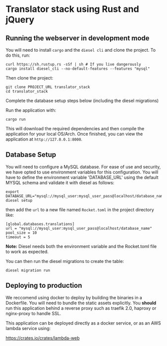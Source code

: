 # Translator stack using Rust and jQuery

## Running the webserver in development mode

You will need to install `cargo` and the `diesel cli` and clone the project. To do this, run:

```
curl https://sh.rustup.rs -sSf | sh # If you live dangerously
cargo install diesel_cli --no-default-features --features "mysql"
```

Then clone the project:

```
git clone PROJECT_URL translator_stack
cd translator_stack
```

Complete the database setup steps below (including the diesel migrations)

Run the application with:

```
cargo run
```

This will download the required dependencies and then compile the application for your local OS/Arch. Once finished, you can view the application at `http://127.0.0.1:8000`.

## Database Setup

You will need to configure a MySQL database. For ease of use and security, we have opted to use environment variables for this configuration. You will have to define the environment variable 'DATABASE_URL' using the default MYSQL schema and validate it with diesel as follows:

```
export DATABASE_URL="mysql://mysql_user:mysql_user_pass@localhost/database_name"
diesel setup
```

then add the `url` to a new file named `Rocket.toml` in the project directory like:

```
[global.databases.translations]
url = "mysql://mysql_user:mysql_user_pass@localhost/database_name"
pool_size = 10
timeout = 5
```

**Note:** Diesel needs both the environment variable and the Rocket.toml file to work as expected.

You can then run the diesel migrations to create the table:

```
diesel migration run
````

## Deploying to production

We reccomend using docker to deploy by building the binaries in a Dockerfile. You will need to bundle the static assets explicitly. You **should** run this application behind a reverse proxy such as traefik 2.0, haproxy or nginx-proxy to handle SSL.

This application can be deployed directly as a docker service, or as an AWS lambda service using:

https://crates.io/crates/lambda-web